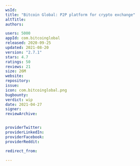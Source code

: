 ```yaml
---
wsId: 
title: "Bitcoin Global: P2P platform for crypto exchange"
altTitle: 
authors:

users: 5000
appId: com.bitcoinglobal
released: 2020-09-25
updated: 2021-08-20
version: "2.7.1"
stars: 4.7
ratings: 50
reviews: 21
size: 26M
website: 
repository: 
issue: 
icon: com.bitcoinglobal.png
bugbounty: 
verdict: wip
date: 2021-04-27
signer: 
reviewArchive:


providerTwitter: 
providerLinkedIn: 
providerFacebook: 
providerReddit: 

redirect_from:

---
```



